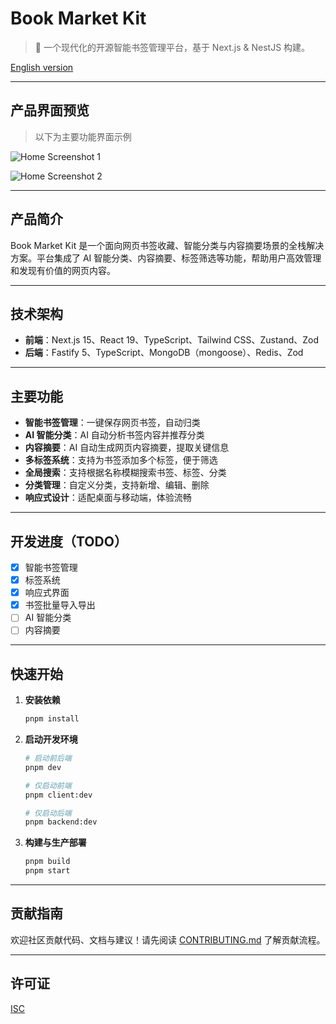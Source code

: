 # Book Market Kit

> 🚀 一个现代化的开源智能书签管理平台，基于 Next.js & NestJS 构建。

[English version](./README.md)

---

## 产品界面预览

> 以下为主要功能界面示例

![Home Screenshot 1](https://pic1.imgdb.cn/item/6810b45c58cb8da5c8d45ebc.png)

![Home Screenshot 2](https://pic1.imgdb.cn/item/6810b45c58cb8da5c8d45ebd.png)

---

## 产品简介

Book Market Kit 是一个面向网页书签收藏、智能分类与内容摘要场景的全栈解决方案。平台集成了 AI 智能分类、内容摘要、标签筛选等功能，帮助用户高效管理和发现有价值的网页内容。

---

## 技术架构

- **前端**：Next.js 15、React 19、TypeScript、Tailwind CSS、Zustand、Zod
- **后端**：Fastify 5、TypeScript、MongoDB（mongoose）、Redis、Zod

---

## 主要功能

- **智能书签管理**：一键保存网页书签，自动归类
- **AI 智能分类**：AI 自动分析书签内容并推荐分类
- **内容摘要**：AI 自动生成网页内容摘要，提取关键信息
- **多标签系统**：支持为书签添加多个标签，便于筛选
- **全局搜索**：支持根据名称模糊搜索书签、标签、分类
- **分类管理**：自定义分类，支持新增、编辑、删除
- **响应式设计**：适配桌面与移动端，体验流畅

---

## 开发进度（TODO）

- [x] 智能书签管理
- [x] 标签系统
- [x] 响应式界面
- [x] 书签批量导入导出
- [ ] AI 智能分类
- [ ] 内容摘要

---

## 快速开始

1. **安装依赖**

   ```bash
   pnpm install
   ```

2. **启动开发环境**

   ```bash
   # 启动前后端
   pnpm dev

   # 仅启动前端
   pnpm client:dev

   # 仅启动后端
   pnpm backend:dev
   ```

3. **构建与生产部署**
   ```bash
   pnpm build
   pnpm start
   ```

---

## 贡献指南

欢迎社区贡献代码、文档与建议！请先阅读 [CONTRIBUTING.md](CONTRIBUTING.md) 了解贡献流程。

---

## 许可证

[ISC](./LICENSE)
